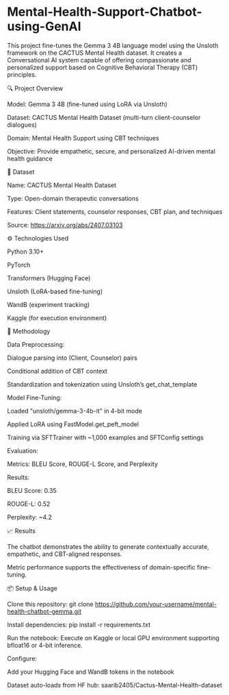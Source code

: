 # Mental-Health-Support-Chatbot-using-GenAI
This project fine-tunes the Gemma 3 4B language model using the Unsloth framework on the CACTUS Mental Health dataset. It creates a Conversational AI system capable of offering compassionate and personalized support based on Cognitive Behavioral Therapy (CBT) principles.

🔍 Project Overview

Model: Gemma 3 4B (fine-tuned using LoRA via Unsloth)

Dataset: CACTUS Mental Health Dataset (multi-turn client-counselor dialogues)

Domain: Mental Health Support using CBT techniques

Objective: Provide empathetic, secure, and personalized AI-driven mental health guidance

📁 Dataset

Name: CACTUS Mental Health Dataset

Type: Open-domain therapeutic conversations

Features: Client statements, counselor responses, CBT plan, and techniques

Source: https://arxiv.org/abs/2407.03103

⚙️ Technologies Used

Python 3.10+

PyTorch

Transformers (Hugging Face)

Unsloth (LoRA-based fine-tuning)

WandB (experiment tracking)

Kaggle (for execution environment)

📌 Methodology

Data Preprocessing:

Dialogue parsing into (Client, Counselor) pairs

Conditional addition of CBT context

Standardization and tokenization using Unsloth’s get_chat_template

Model Fine-Tuning:

Loaded "unsloth/gemma-3-4b-it" in 4-bit mode

Applied LoRA using FastModel.get_peft_model

Training via SFTTrainer with ~1,000 examples and SFTConfig settings

Evaluation:

Metrics: BLEU Score, ROUGE-L Score, and Perplexity

Results:

BLEU Score: 0.35

ROUGE-L: 0.52

Perplexity: ~4.2

📈 Results

The chatbot demonstrates the ability to generate contextually accurate, empathetic, and CBT-aligned responses.

Metric performance supports the effectiveness of domain-specific fine-tuning.

📦 Setup & Usage

Clone this repository:
git clone https://github.com/your-username/mental-health-chatbot-gemma.git

Install dependencies:
pip install -r requirements.txt

Run the notebook:
Execute on Kaggle or local GPU environment supporting bfloat16 or 4-bit inference.

Configure:

Add your Hugging Face and WandB tokens in the notebook

Dataset auto-loads from HF hub: saarib2405/Cactus-Mental-Health-dataset

